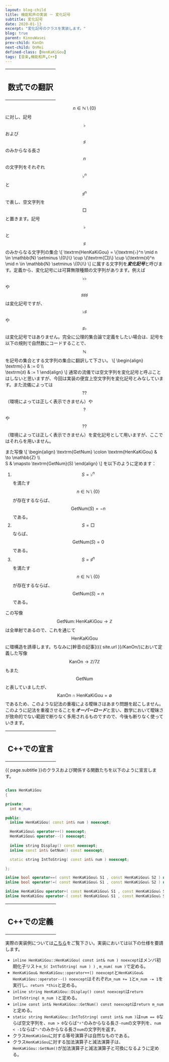 ```yaml
---
layout: blog-child
title: 機能和声の実装 － 変化記号
subtitle: 変化記号
date: 2020-01-13
excerpt: "変化記号のクラスを実装します。"
blog: true
parent: KinouWasei
prev-child: KanOn
next-child: OnMei
defined-class: [HenKaKiGou]
tags: [音楽,機能和声,C++]
---
```


<table>
  <tr>
    <th>
      <h2>数式での翻訳</h2>
    </th>
  </tr>
</table>

$$n \in \mathbb{N} \setminus \{0\}$$に対し、記号$$\textrm{♭}$$および$$\textrm{♯}$$のみからなる長さ$$n$$の文字列をそれぞれ$$\textrm{♭}^n$$と$$\textrm{♯}^n$$で表し、空文字列を$$\textrm{□}$$と置きます。記号$$\textrm{♭}$$と$$\textrm{♯}$$のみからなる文字列の集合
\\[
\textrm{HenKaKiGou} = \\{\textrm{♭}^n \mid n \in \mathbb{N} \setminus \\{0\\}\\} \cup \\{\textrm{□}\\} \cup \\{\textrm{♯}^n \mid n \in \mathbb{N} \setminus \\{0\\}\\}
\\]
に属する文字列を***変化記号***と呼びます。定義から、変化記号には可算無限種類の文字列があります。例えば$$\textrm{♭}\textrm{♭}$$や$$\textrm{♯}\textrm{♯}\textrm{♯}$$は変化記号ですが、$$\textrm{♭}\textrm{♯}$$や$$\textrm{♯}\textrm{♭}$$は変化記号ではありません。完全に公理的集合論で定義をしたい場合は、記号を以下の規則で自然数にコードすることで、$$\mathbb{N}$$を記号の集合とする文字列の集合に翻訳して下さい。
\\[
\begin{align}
\textrm{♭} & := 0 \\\\\
\textrm{♯} & := 1
\end{align}
\\]
通常の流儀では空文字列を変化記号と呼ぶことはしないと思いますが、今回は実装の便宜上空文字列を変化記号とみなしています。また流儀によっては$$\textrm{??}$$（環境によっては正しく表示できません）や$$\textrm{?}$$や$$\textrm{??}$$（環境によっては正しく表示できません）を変化記号として用いますが、ここではそれらを用いません。

また写像
\\[
\begin{align}
\textrm{GetNum} \colon \textrm{HenKaKiGou} & \to \mathbb{Z} \\\\\
S & \mapsto \textrm{GetNum}(S)
\end{align}
\\]
を以下のように定めます：
1. $$S = \textrm{♭}^n$$を満たす$$n \in \mathbb{N} \setminus \{0\}$$が存在するならば、$$\textrm{GetNum}(S) = -n$$である。
1. $$S = \textrm{□}$$ならば、$$\textrm{GetNum}(S) = 0$$である。
1. $$S = \textrm{♯}^n$$を満たす$$n \in \mathbb{N} \setminus \{0\}$$が存在するならば、$$\textrm{GetNum}(S) = n$$である。

この写像$$\textrm{GetNum} \colon \textrm{HenKaKiGou} \to \mathbb{Z}$$は全単射であるので、これを通じて$$\textrm{HenKaKiGou}$$に環構造を誘導します。ちなみに[幹音の記事]({{ site.url }}/KanOn/)において定義した写像$$\textrm{KanOn} \to \mathbb{Z}/7 \mathbb{Z}$$もまた$$\textrm{GetNum}$$と表していましたが、$$\textrm{KanOn} \cap \textrm{HenKaKiGou} = \emptyset$$であるため、このような記法の重複による曖昧さはあまり問題を起こしません。このように記法を重複させることを***オーバーロード***と言い、数学において曖昧さが致命的でない範囲で断りなく多用されるものですので、今後も断りなく使っていきます。


<table>
  <tr>
    <th>
      <h2>C++での宣言</h2>
    </th>
  </tr>
</table>

{{ page.subtitle }}のクラスおよび関係する関数たちを以下のように宣言します。

~~~c++

class HenKaKiGou
{

private:
  int m_num;

public:
  inline HenKaKiGou( const int& num ) noexcept;

  HenKaKiGou& operator++() noexcept;
  HenKaKiGou& operator--() noexcept;
  
  inline string Display() const noexcept;
  inline const int& GetNum() const noexcept;

  static string IntToString( const int& num ) noexcept;

};

inline bool operator==( const HenKaKiGou& S1 , const HenKaKiGou& S2 ) noexcept;
inline bool operator!=( const HenKaKiGou& S1 , const HenKaKiGou& S2 ) noexcept;

inline HenKaKiGou operator+( const HenKaKiGou& S1 , const HenKaKiGou& S2 ) noexcept;
inline HenKaKiGou operator-( const HenKaKiGou& S1 , const HenKaKiGou& S2 ) noexcept;

~~~


<table>
  <tr>
    <th>
      <h2>C++での定義</h2>
    </th>
  </tr>
</table>

実際の実装例については[こちら](https://github.com/p-adic/cpp/tree/master/Music/OnMei/HenKaKiGou)をご覧下さい。実装においては以下の仕様を要請します。
- `inline HenKaKiGou::HenKaKiGou( const int& num ) noexcept`はメンバ初期化子リスト`m_S( IntToString( num ) )` , `m_num( num )`で定める。
- `HenKaKiGou& HenKaKiGou::operator++() noexcept`と`HenKaKiGou& HenKaKiGou::operator--() noexcept`はそれぞれ`m_num += 1`と`m_num -= 1`を実行し、`return *this`と定める。
- `inline string HenKaKiGou::Display() const noexcept`は`return IntToString( m_num )`と定める。
- `inline const int& HenKaKiGou::GetNum() const noexcept`は`return m_num`と定める。
- `static string HenKaKiGou::IntToString( const int& num )`は`num == 0`ならば空文字列を、`num > 0`ならば`"♯"`のみからなる長さ`-num`の文字列を、`num < -1`ならば`"♭"`のみからなる長さ`num`の文字列を返す。
- クラス`HenKaKiGou`に対する等号演算子は自然なものである。
- クラス`HenKaKiGou`に対する加法演算子と減法演算子は、`HenKaKiGou::GetNum()`が加法演算子と減法演算子と可換になるように定める。
